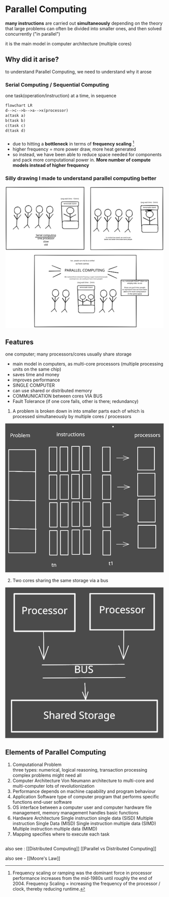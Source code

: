 # Parallel Computing 
**many instructions** are carried out **simultaneously** 
depending on the theory that large problems can often be divided into smaller ones, and then solved concurrently ("in parallel")

it is the main model in computer architecture (multiple cores)

## Why did it arise? 

to understand Parallel Computing, we need to understand why it arose

### Serial Computing / Sequential Computing 
one task(operation/instruction) at a time, in sequence 

```mermaid
flowchart LR
d-->c-->b-->a-->x(processor)
a(task a)
b(task b)
c(task c)
d(task d)
```
###
- due to hitting a **bottleneck** in terms of **frequency scaling** [^1]
- higher frequency = more power draw, more heat generated 
- so instead, we have been able to reduce space needed for components and  pack more computational power in. **More  number of compute models instead of higher frequency** 
### Silly drawing I made to understand parallel computing better

![A silly comic illustrating how parallel computing came about. By comparing it to the management of a lemonade stand. 100% accurate](images/parallelcomputingcomic.svg)





## Features 
one computer; many processors/cores 
usually share storage
- main model in computers, as multi-core processors (multiple processing units on the same chip)
- saves time and money 
- improves performance 
- SINGLE COMPUTER
-  can use shared or distributed memory 
- COMMUNICATION between cores VIA BUS 
- Fault Tolerance (if one core fails, other is there; redundancy)

1) A problem is broken down in into smaller parts each of which is processed simultaneously by multiple cores / processors

![image showing how a problem is split and processed](images/parallelcomputing2.svg)


2) Two cores sharing the same storage via a bus

![two cores sharing same memory through bus](images/parallelcomputing1.svg)

## Elements of Parallel Computing 
1. Computational Problem    
	three types: 
	numerical, logical reasoning, transaction processing 
	complex problems might need all 
2. Computer Architecture 
	Von Neumann architecture to multi-core and  multi-computer
	lots of revolutionization
3. Performance 
	depends on machine capability and program behaviour 	
4. Application Software 
	type of computer program that performs specific functions
	end-user software
5. OS
	interface between a computer user and computer hardware
	file management, memory management
	handles basic functions
6. Hardware Architecture 
	   Single instruction single data (SISD)
	   Multiple instruction  Single Data (MISD)
	   Single instruction multiple data (SIMD)
	   Multiple instruction multiple data (MIMD)
7. Mapping
	   specifies where to execute each task


##

also see : [[Distributed Computing]]
[[Parallel vs Distributed Computing]]

[^1]: Frequency scaling or ramping was the dominant force in  processor performance increases from the mid-1980s until roughly the end of 2004. Frequency Scaling = increasing the frequency of the processor / clock, thereby reducing runtime. 

also see - [[Moore's Law]]